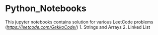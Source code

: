 # Python_Notebooks

This jupyter notebooks contains solution for various LeetCode problems (_https://leetcode.com/GekkoCode/_)
    1. Strings and Arrays
    2. Linked List